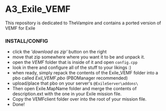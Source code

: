 # A3_Exile_VEMF
This repository is dedicated to TheVampire and contains a ported version of VEMF for Exile

### INSTALL/CONFIG
- click the *'download as zip'* button on the right <br />
- move that zip somewhere where you want it to be and unpack it. <br />
- open the *VEMF* folder that is inside of it and open `config.cpp` <br />
- look in there and configure all of the stuff to your likings :) <br />
- when ready, simply repack the contents of the Exile_VEMF folder into a pbo called *Exil_VEMF.pbo* (PBOManager recommended) <br />
- upload/place that pbo on your server's `@ExileServer\addons\` <br />
- Then open Exile.MapName folder and merge the contents of description.ext with the one in your Exile mission file. <br />
- Copy the VEMFclient folder over into the root of your mission file.
- Done!
